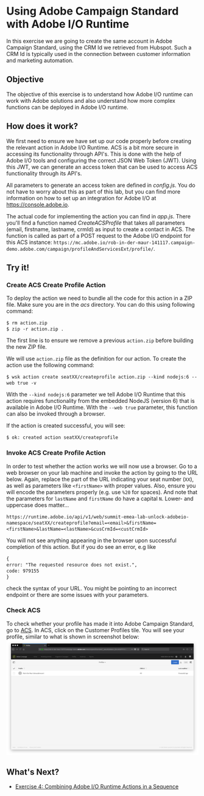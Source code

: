 # Using Adobe Campaign Standard with Adobe I/O Runtime
In this exercise we are going to create the same account in Adobe Campaign Standard, using the CRM Id we retrieved from Hubspot. Such a CRM Id is typically used in the connection between customer information and marketing automation.

## Objective
The objective of this exercise is to understand how Adobe I/O runtime can work with Adobe solutions and also understand how more complex functions can be deployed in Adobe I/O runtime.

## How does it work?
We first need to ensure we have set up our code properly before creating the relevant action in Adobe I/O Runtime. ACS is a bit more secure in accessing its functionality through API's. This is done with the help of Adobe I/O tools and configuring the correct JSON Web Token (JWT). Using this JWT, we can generate an access token that can be used to access ACS functionality through its API's.

All parameters to generate an access token are defined in *config.js*. You do not have to worry about this as part of this lab, but you can find more information on how to set up an integration for Adobe I/O at https://console.adobe.io.

The actual code for implementing the action you can find in *app.js*. There you'll find a function named *CreateACSProfile* that takes all parameters (email, firstname, lastname, crmId) as input to create a contact in ACS. The function is called as part of a POST request to the Adobe I/O endpoint for this ACS instance: `https://mc.adobe.io/rob-in-der-maur-141117.campaign-demo.adobe.com/campaign/profileAndServicesExt/profile/`.

## Try it!
### Create ACS Create Profile Action
To deploy the action we need to bundle all the code for this action in a ZIP file. Make sure you are in the *acs* directory. You can do this using following command:
```
$ rm action.zip
$ zip -r action.zip .
```
The first line is to ensure we remove a previous `action.zip` before building the new ZIP file.

We will use `action.zip` file as the definition for our action. To create the action use the following command:
```
$ wsk action create seatXX/createprofile action.zip --kind nodejs:6 --web true -v
```
With the `--kind nodejs:6` parameter we tell Adobe I/O Runtime that this action requires functionality from the embedded NodeJS (version 6) that is available in Adobe I/O Runtime. With the `--web true` parameter, this function can also be invoked through a browser.

If the action is created successful, you will see:
```
$ ok: created action seatXX/createprofile
```

### Invoke ACS Create Profile Action
In order to test whether the action works we will now use a browser. Go to a web browser on your lab machine and invoke the action by going to the URL below. Again, replace the part of the URL indicating your seat number (`XX`), as well as parameters like `<firstName>` with proper values. Also, ensure you will encode the parameters properly (e.g. use `%20` for spaces). And note that the parameters for `lastName` and `firstName` do have a capital `N`. Lower- and uppercase does matter...
```
https://runtime.adobe.io/api/v1/web/summit-emea-lab-unlock-adobeio-namespace/seatXX/createprofile?email=<email>&firstName=<firstName>&lastName=<lastName>&cusCrmId=<custCrmId>
```

You will not see anything appearing in the browser upon successful completion of this action. But if you do see an error, e.g like
```
{
error: "The requested resource does not exist.",
code: 979155
}
```
check the syntax of your URL. You might be pointing to an incorrect endpoint or there are some issues with your parameters.

### Check ACS
To check whether your profile has made it into Adobe Campaign Standard, go to [ACS](https://rob-in-der-maur-141117.campaign-demo.adobe.com). In ACS, click on the Customer Profiles tile. You will see your profile, similar to what is shown in screenshot below:
![ACS Profile](../images/acsprofile.png)

## What's Next?
* [Exercise 4: Combining Adobe I/O Runtime Actions in a Sequence](../sequence/)

